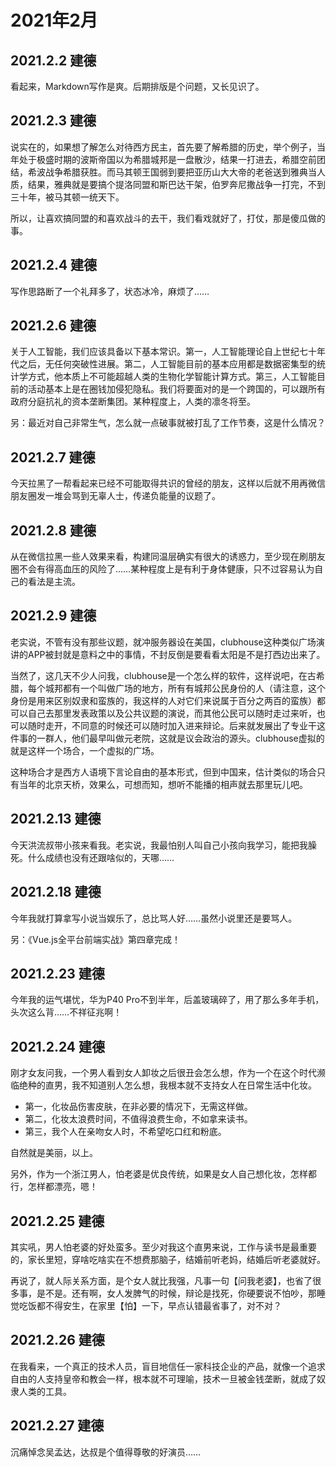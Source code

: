 # 2021年2月

## 2021.2.2 建德

看起来，Markdown写作是爽。后期排版是个问题，又长见识了。

## 2021.2.3 建德

说实在的，如果想了解怎么对待西方民主，首先要了解希腊的历史，举个例子，当年处于极盛时期的波斯帝国以为希腊城邦是一盘散沙，结果一打进去，希腊空前团结，希波战争希腊获胜。而马其顿王国弱到要把亚历山大大帝的老爸送到雅典当人质，结果，雅典就是要搞个提洛同盟和斯巴达干架，伯罗奔尼撒战争一打完，不到三十年，被马其顿一统天下。

所以，让喜欢搞同盟的和喜欢战斗的去干，我们看戏就好了，打仗，那是傻瓜做的事。

## 2021.2.4 建德

写作思路断了一个礼拜多了，状态冰冷，麻烦了……

## 2021.2.6 建德

关于人工智能，我们应该具备以下基本常识。第一，人工智能理论自上世纪七十年代之后，无任何突破性进展。第二，人工智能目前的基本应用都是数据密集型的统计学方式，他本质上不可能超越人类的生物化学智能计算方式。第三，人工智能目前的活动基本上是在圈钱加侵犯隐私。我们将要面对的是一个跨国的，可以跟所有政府分庭抗礼的资本垄断集团。某种程度上，人类的凛冬将至。

另：最近对自己非常生气，怎么就一点破事就被打乱了工作节奏，这是什么情况？

## 2021.2.7 建德

今天拉黑了一帮看起来已经不可能取得共识的曾经的朋友，这样以后就不用再微信朋友圈发一堆会骂到无辜人士，传递负能量的议题了。

## 2021.2.8 建德

从在微信拉黑一些人效果来看，构建同温层确实有很大的诱惑力，至少现在刷朋友圈不会有得高血压的风险了……某种程度上是有利于身体健康，只不过容易认为自己的看法是主流。

## 2021.2.9 建德

老实说，不管有没有那些议题，就冲服务器设在美国，clubhouse这种类似广场演讲的APP被封就是意料之中的事情，不封反倒是要看看太阳是不是打西边出来了。

当然了，这几天不少人问我，clubhouse是一个怎么样的软件，这样说吧，在古希腊，每个城邦都有一个叫做广场的地方，所有有城邦公民身份的人（请注意，这个身份是用来区别奴隶和蛮族的，我这样的人对它们来说属于百分之两百的蛮族）都可以自己去那里发表政策以及公共议题的演说，而其他公民可以随时走过来听，也可以随时走开，不同意的时候还可以随时加入进来辩论。后来就发展出了专业干这件事的一群人，他们最早叫做元老院，这就是议会政治的源头。clubhouse虚拟的就是这样一个场合，一个虚拟的广场。

这种场合才是西方人语境下言论自由的基本形式，但到中国来，估计类似的场合只有当年的北京天桥，效果么，可想而知，想听不能播的相声就去那里玩儿吧。

## 2021.2.13 建德

今天洪流叔带小孩来看我。老实说，我最怕别人叫自己小孩向我学习，能把我臊死。什么成绩也没有还跟啥似的，天哪……

## 2021.2.18 建德

今年我就打算拿写小说当娱乐了，总比骂人好……虽然小说里还是要骂人。

另：《Vue.js全平台前端实战》第四章完成！

## 2021.2.23 建德

今年我的运气堪忧，华为P40 Pro不到半年，后盖玻璃碎了，用了那么多年手机，头次这么背……不祥征兆啊！

## 2021.2.24 建德

刚才女友问我，一个男人看到女人卸妆之后很丑会怎么想，作为一个在这个时代濒临绝种的直男，我不知道别人怎么想，我根本就不支持女人在日常生活中化妆。

- 第一，化妆品伤害皮肤，在非必要的情况下，无需这样做。
- 第二，化妆太浪费时间，不值得浪费生命，不如拿来读书。
- 第三，我个人在亲吻女人时，不希望吃口红和粉底。

自然就是美丽，以上。

另外，作为一个浙江男人，怕老婆是优良传统，如果是女人自己想化妆，怎样都行，怎样都漂亮，嗯！

## 2021.2.25 建德

其实吼，男人怕老婆的好处蛮多。至少对我这个直男来说，工作与读书是最重要的，家长里短，穿啥吃啥实在不想费那脑子，结婚前听老妈，结婚后听老婆就好。

再说了，就人际关系方面，是个女人就比我强，凡事一句【问我老婆】，也省了很多事，是不是。还有啊，女人发脾气的时候，辩论是找死，你硬要说不怕吵，那睡觉吃饭都不得安生，在家里【怕】一下，早点认错最省事了，对不对？

## 2021.2.26 建德

在我看来，一个真正的技术人员，盲目地信任一家科技企业的产品，就像一个追求自由的人支持皇帝和教会一样，根本就不可理喻，技术一旦被金钱垄断，就成了奴隶人类的工具。

## 2021.2.27 建德

沉痛悼念吴孟达，达叔是个值得尊敬的好演员……
